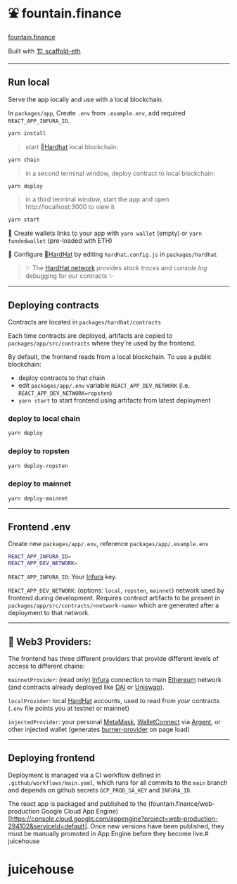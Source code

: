 # ⛲️ fountain.finance

[fountain.finance](https://fountain.finance)

Built with [🏗 scaffold-eth](https://github.com/austintgriffith/scaffold-eth)

---

## Run local

Serve the app locally and use with a local blockchain.

In `packages/app`, Create `.env` from `.example.env`, add required `REACT_APP_INFURA_ID`.

```bash
yarn install
```

> start 👷[Hardhat](https://hardhat.org/) local blockchain:

```bash
yarn chain
```

> in a second terminal window, deploy contract to local blockchain:

```bash
yarn deploy
```
> in a third terminal window, start the app and open http://localhost:3000 to view it

```bash
yarn start
```

🔑 Create wallets links to your app with `yarn wallet` (empty) or `yarn fundedwallet` (pre-loaded with ETH)


🔧 Configure 👷[HardHat](https://hardhat.org/config/) by editing `hardhat.config.js` in `packages/hardhat`

> ✨ The [HardHat network](https://hardhat.org/hardhat-network/) provides _stack traces_ and _console.log_ debugging for our contracts ✨

---

## Deploying contracts

Contracts are located in `packages/hardhat/contracts`

Each time contracts are deployed, artifacts are copied to `packages/app/src/contracts` where they're used by the frontend.

By default, the frontend reads from a local blockchain. To use a public blockchain:
- deploy contracts to that chain
- edit `packages/app/.env` variable `REACT_APP_DEV_NETWORK` (i.e. `REACT_APP_DEV_NETWORK=ropsten`)
- `yarn start` to start frontend using artifacts from latest deployment

### deploy to local chain

```bash
yarn deploy
```

### deploy to ropsten

```bash
yarn deploy-ropsten
```

### deploy to mainnet

```bash
yarn deploy-mainnet
```

---

## Frontend .env

Create new `packages/app/.env`, reference `packages/app/.example.env`

```bash
REACT_APP_INFURA_ID=
REACT_APP_DEV_NETWORK=
```
`REACT_APP_INFURA_ID`: Your [Infura](https://infura.io/) key.

`REACT_APP_DEV_NETWORK`: (options: `local`, `ropsten`, `mainnet`) network used by frontend during development. Requires contract artifacts to be present in `packages/app/src/contracts/<network-name>` which are generated after a deployment to that network.

---

## 🔏 Web3 Providers:

The frontend has three different providers that provide different levels of access to different chains:

`mainnetProvider`: (read only) [Infura](https://infura.io/) connection to main [Ethereum](https://ethereum.org/developers/) network (and contracts already deployed like [DAI](https://etherscan.io/address/0x6b175474e89094c44da98b954eedeac495271d0f#code) or [Uniswap](https://etherscan.io/address/0x2a1530c4c41db0b0b2bb646cb5eb1a67b7158667)).

`localProvider`: local [HardHat](https://hardhat.org) accounts, used to read from _your_ contracts (`.env` file points you at testnet or mainnet)

`injectedProvider`: your personal [MetaMask](https://metamask.io/download.html), [WalletConnect](https://walletconnect.org/apps) via [Argent](https://www.argent.xyz/), or other injected wallet (generates [burner-provider](https://www.npmjs.com/package/burner-provider) on page load)

---

## Deploying frontend

Deployment is managed via a CI workflow defined in `.github/workflows/main.yaml`, which runs for all commits to the `main` branch and depends on github secrets `GCP_PROD_SA_KEY` and `INFURA_ID`. 

The react app is packaged and published to the (fountain.finance/web-production Google Cloud App Engine)[https://console.cloud.google.com/appengine?project=web-production-294102&serviceId=default]. Once new versions have been published, they must be manually promoted in App Engine before they become live.# juicehouse
# juicehouse
